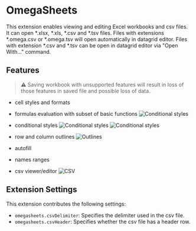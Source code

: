 # OmegaSheets

This extension enables viewing and editing Excel workbooks and csv files.
It can open *.xlsx, *.xls, *.csv and *.tsv files. Files with extensions *.omega.csv or *.omega.tsv will open automatically in datagrid editor. Files with extension *.csv and *.tsv can be open in datagrid editor via "Open With..." command.

## Features

> :warning: Saving workbook with unsupported features will result in loss of those features in saved file and possible loss of data.

- cell styles and formats
- formulas evaluation with subset of basic functions
![Conditional styles](/assets/formulas.gif)

- conditional styles
![Conditional styles](/assets/conditional_styles.gif)
![Conditional styles](/assets/conditional_styles_2.gif)

- row and column outlines
![Outlines](/assets/outline.gif)
- autofill
- names ranges

- csv viewer/editor
![CSV](/assets/csv_options.gif)


## Extension Settings

This extension contributes the following settings:

* `omegasheets.csvDelimiter`: Specifies the delimiter used in the csv file.
* `omegasheets.csvHeader`: Specifies whether the csv file has a header row.